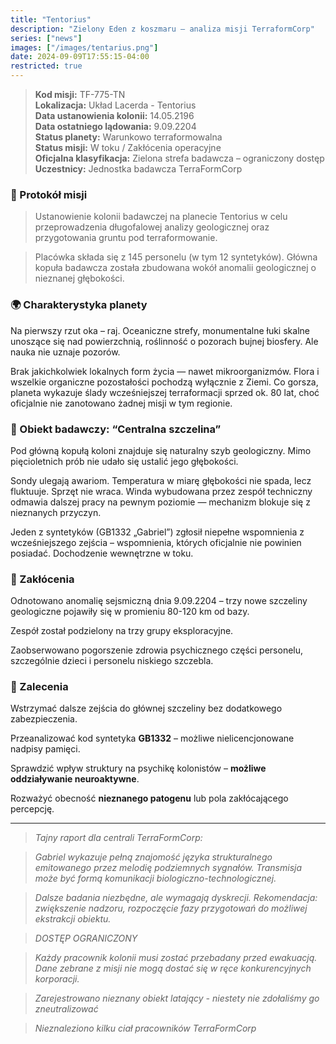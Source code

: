 ```yaml
---
title: "Tentorius"
description: "Zielony Eden z koszmaru — analiza misji TerraformCorp"
series: ["news"]
images: ["/images/tentarius.png"]
date: 2024-09-09T17:55:15-04:00
restricted: true
---
```



> **Kod misji:** TF-775-TN  
> **Lokalizacja:** Układ Lacerda - Tentorius  
> **Data ustanowienia kolonii:** 14.05.2196  
> **Data ostatniego lądowania:** 9.09.2204  
> **Status planety:** Warunkowo terraformowalna  
> **Status misji:** W toku / Zakłócenia operacyjne  
> **Oficjalna klasyfikacja:** Zielona strefa badawcza – ograniczony dostęp  
> **Uczestnicy:** Jednostka badawcza TerraFormCorp  

### 📄 Protokół misji
> Ustanowienie kolonii badawczej na planecie Tentorius w celu przeprowadzenia długofalowej analizy geologicznej oraz przygotowania gruntu pod terraformowanie.

> Placówka składa się z 145 personelu (w tym 12 syntetyków). Główna kopuła badawcza została zbudowana wokół anomalii geologicznej o nieznanej głębokości.

### 🌍 Charakterystyka planety
Na pierwszy rzut oka – raj. Oceaniczne strefy, monumentalne łuki skalne unoszące się nad powierzchnią, roślinność o pozorach bujnej biosfery. Ale nauka nie uznaje pozorów.

Brak jakichkolwiek lokalnych form życia — nawet mikroorganizmów. Flora i wszelkie organiczne pozostałości pochodzą wyłącznie z Ziemi. Co gorsza, planeta wykazuje ślady wcześniejszej terraformacji sprzed ok. 80 lat, choć oficjalnie nie zanotowano żadnej misji w tym regionie.

### 🧬 Obiekt badawczy: “Centralna szczelina”
Pod główną kopułą koloni znajduje się naturalny szyb geologiczny. Mimo pięcioletnich prób nie udało się ustalić jego głębokości.

Sondy ulegają awariom. Temperatura w miarę głębokości nie spada, lecz fluktuuje. Sprzęt nie wraca. Winda wybudowana przez zespół techniczny odmawia dalszej pracy na pewnym poziomie — mechanizm blokuje się z nieznanych przyczyn.

Jeden z syntetyków (GB1332 „Gabriel”) zgłosił niepełne wspomnienia z wcześniejszego zejścia – wspomnienia, których oficjalnie nie powinien posiadać. Dochodzenie wewnętrzne w toku.

### 🛑 Zakłócenia
Odnotowano anomalię sejsmiczną dnia 9.09.2204 – trzy nowe szczeliny geologiczne pojawiły się w promieniu 80-120 km od bazy.

Zespół został podzielony na trzy grupy eksploracyjne.

Zaobserwowano pogorszenie zdrowia psychicznego części personelu, szczególnie dzieci i personelu niskiego szczebla.

### 📌 Zalecenia
Wstrzymać dalsze zejścia do głównej szczeliny bez dodatkowego zabezpieczenia.

Przeanalizować kod syntetyka **GB1332** – możliwe nielicencjonowane nadpisy pamięci.

Sprawdzić wpływ struktury na psychikę kolonistów – **możliwe oddziaływanie neuroaktywne**.

Rozważyć obecność **nieznanego patogenu** lub pola zakłócającego percepcję.

---

> *Tajny raport dla centrali TerraFormCorp:*

> *Gabriel wykazuje pełną znajomość języka strukturalnego emitowanego przez melodię podziemnych sygnałów. Transmisja może być formą komunikacji biologiczno-technologicznej.*

> *Dalsze badania niezbędne, ale wymagają dyskrecji. Rekomendacja: zwiększenie nadzoru, rozpoczęcie fazy przygotowań do możliwej ekstrakcji obiektu.*

> *DOSTĘP OGRANICZONY*

> *Każdy pracownik kolonii musi zostać przebadany przed ewakuacją. Dane zebrane z misji nie mogą dostać się w ręce konkurencyjnych korporacji.*

> *Zarejestrowano nieznany obiekt latający - niestety nie zdołaliśmy go zneutralizować*

> *Nieznaleziono kilku ciał pracowników TerraFormCorp*